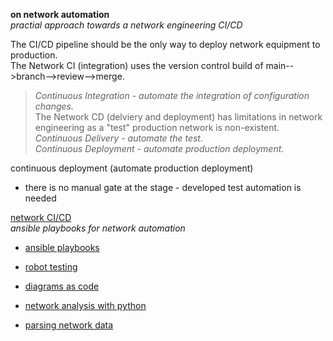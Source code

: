 **on network automation**  
 _practial approach towards a network engineering CI/CD_  
 
The CI/CD pipeline should be the only way to deploy network equipment to production.  
The Network CI (integration) uses the version control build of main-->branch-->review-->merge.  
>_Continuous Integration - automate the integration of configuration changes._  
The Network CD (delviery and deployment) has limitations in network engineering as a "test" production network is non-existent.  
>_Continuous Delivery - automate the test._  
>_Continuous Deployment - automate production deployment._  

 continuous deployment (automate production deployment)    
* there is no manual gate at the stage - developed test automation is needed 

[network CI/CD](https://github.com/sdncoder/network-ci-cd)  
_ansible playbooks for network automation_  
* [ansible playbooks](https://github.com/sdncoder/playbooks)  


* [robot testing](https://github.com/sdncoder/robot)  
* [diagrams as code](https://github.com/sdncoder/diagrams)
* [network analysis with python](https://github.com/sdncoder/sr-te-networkx)  
* [parsing network data](https://github.com/sdncoder/text-parsing)  










 

